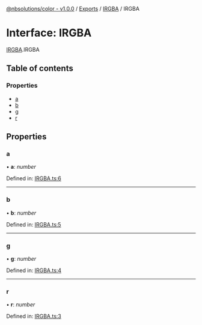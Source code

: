 [@nbsolutions/color - v1.0.0](../README.md) / [Exports](../modules.md) / [IRGBA](../modules/irgba.md) / IRGBA

# Interface: IRGBA

[IRGBA](../modules/irgba.md).IRGBA

## Table of contents

### Properties

- [a](irgba.irgba-1.md#a)
- [b](irgba.irgba-1.md#b)
- [g](irgba.irgba-1.md#g)
- [r](irgba.irgba-1.md#r)

## Properties

### a

• **a**: *number*

Defined in: [IRGBA.ts:6](https://github.com/nbsolutions-ca/color/blob/b61d3db/src/IRGBA.ts#L6)

___

### b

• **b**: *number*

Defined in: [IRGBA.ts:5](https://github.com/nbsolutions-ca/color/blob/b61d3db/src/IRGBA.ts#L5)

___

### g

• **g**: *number*

Defined in: [IRGBA.ts:4](https://github.com/nbsolutions-ca/color/blob/b61d3db/src/IRGBA.ts#L4)

___

### r

• **r**: *number*

Defined in: [IRGBA.ts:3](https://github.com/nbsolutions-ca/color/blob/b61d3db/src/IRGBA.ts#L3)
